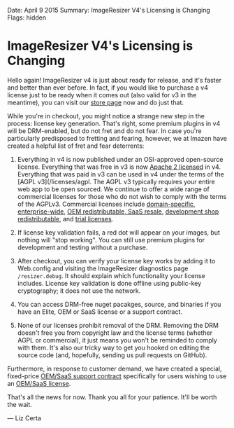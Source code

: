 Date: April 9 2015
Summary: ImageResizer V4's Licensing is Changing
Flags: hidden

# ImageResizer V4's Licensing is Changing

Hello again! ImageResizer v4 is just about ready for release, and it's faster and better than ever before. In fact, if you would like to purchase a v4 license just to be ready when it comes out (also valid for v3 in the meantime), you can visit our [store page](https://store.imazen.io/) now and do just that.

While you're in checkout, you might notice a strange new step in the process: license key generation. That's right, some premium plugins in v4 will be DRM-enabled, but do not fret and do not fear. In case you're particularly predisposed to fretting and fearing, however, we at Imazen have created a helpful list of fret and fear deterrents:

1. Everything in v4 is now published under an OSI-approved open-source license. Everything that was free in v3 is now [Apache 2 licensed](/licenses/apache) in v4. Everything that was paid in v3 can be used in v4 under the terms of the [AGPL v3](/licenses/agpl. The AGPL v3 typically requires your entire web app to be open sourced. We continue to offer a wide range of commercial licenses for those who do not wish to comply with the terms of the AGPLv3. Commercial licenses include [domain-specific](/licenses/domain), [enterprise-wide](/licenses/enterprise), [OEM redistributable, SaaS resale](/licenses/oem), [development shop redistributable](/licenses/enterprise), and [trial licenses](/licenses/trial).

1. If license key validation fails, a red dot will appear on your images, but nothing will "stop working". You can still use premium plugins for development and testing without a purchase.

2. After checkout, you can verify your license key works by adding it to Web.config and visiting the ImageResizer diagnostics page `/resizer.debug`. It should explain which functionality your license includes. License key validation is done offline using public-key cryptography; it does not use the network.

3. You can access DRM-free nuget pacakges, source, and binaries if you have an Elite, OEM or SaaS license or a support contract. 

4. None of our licenses prohibit removal of the DRM. Removing the DRM doesn't free you from copyright law and the license terms (whether AGPL or commercial), it just means you won't be reminded to comply with them. It's also our tricky way to get you hooked on editing the source code (and, hopefully, sending us pull requests on GitHub).


Furthermore, in response to customer demand, we have created a special, fixed-price [OEM/SaaS support contract](/support/contracts/oem) specifically for users wishing to use an [OEM/SaaS license](/licenses/oem).

That's all the news for now. Thank you all for your patience. It'll be worth the wait.


&mdash; Liz Certa